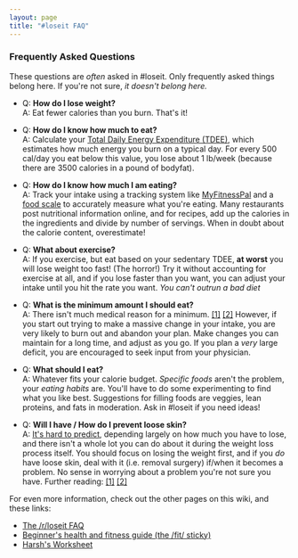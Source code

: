 ```yaml
---
layout: page
title: "#loseit FAQ"
---
```

### Frequently Asked Questions ###
These questions are *often* asked in #loseit.  Only frequently asked things belong here.  If you're not sure, *it doesn't belong here.*

* Q: **How do I lose weight?**  
  A: Eat fewer calories than you burn.  That's it!

* Q: **How do I know how much to eat?**  
  A: Calculate your [Total Daily Energy Expenditure (TDEE)](http://loseitirc.github.io/tdeecalc/), which estimates how much energy you burn on a typical day.  For every 500 cal/day you eat below this value, you lose about 1 lb/week (because there are 3500 calories in a pound of bodyfat).

* Q: **How do I know how much I am eating?**  
  A: Track your intake using a tracking system like [MyFitnessPal](http://www.myfitnesspal.com) and a [food scale](http://www.amazon.com/Scales-Measuring-Tools-Cooks-Gadgets/b?ie=UTF8&node=289787) to accurately measure what you're eating.  Many restaurants post nutritional information online, and for recipes, add up the calories in the ingredients and divide by number of servings.  When in doubt about the calorie content, overestimate!

* Q: **What about exercise?**  
  A: If you exercise, but eat based on your sedentary TDEE, **at worst** you will lose weight too fast!  (The horror!)  Try it without accounting for exercise at all, and if you lose faster than you want, you can adjust your intake until you hit the rate you want.  *You can't outrun a bad diet*

* Q: **What is the minimum amount I should eat?**  
  A: There isn't much medical reason for a minimum. [\[1\]](http://www.ncbi.nlm.nih.gov/pubmed/23935313) [\[2\]](http://www.ncbi.nlm.nih.gov/pubmed/16988070)  However, if you start out trying to make a massive change in your intake, you are very likely to burn out and abandon your plan.  Make changes you can maintain for a long time, and adjust as you go.  If you plan a *very* large deficit, you are encouraged to seek input from your physician.

* Q: **What should I eat?**  
  A: Whatever fits your calorie budget.  *Specific foods* aren't the problem, your *eating habits* are.  You'll have to do some experimenting to find what you like best. Suggestions for filling foods are veggies, lean proteins, and fats in moderation.  Ask in \#loseit if you need ideas!

* Q: **Will I have / How do I prevent loose skin?**  
  A: [It's hard to predict](http://www.upmc.com/Services/life-after-weight-loss/Documents/the-bariatric-patient-guide.pdf), depending largely on how much you have to lose, and there isn't a whole lot you can do about it during the weight loss process itself.  You should focus on losing the weight first, and if you *do* have loose skin, deal with it (i.e. removal surgery) if/when it becomes a problem.  No sense in worrying about a problem you're not sure you have.  Further reading:
[\[1\]](https://gupea.ub.gu.se/bitstream/2077/36740/3/gupea_2077_36740_3.pdf)
[\[2\]](http://www.obesityaction.org/educational-resources/resource-articles-2/weight-loss-surgery/will-i-need-reconstructive-plastic-surgery-after-weight-loss)

For even more information, check out the other pages on this wiki, and these links:

* [The /r/loseit FAQ](https://www.reddit.com/r/loseit/wiki/faq)
* [Beginner's health and fitness guide (the /fit/ sticky)](http://liamrosen.com/fitness.html)
* [Harsh's Worksheet](http://4chanfit.wikia.com/wiki/Harsh%27s_Worksheet_(WIP))
